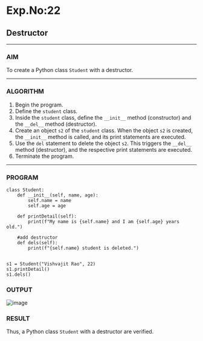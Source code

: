 # Exp.No:22  
## Destructor

---

### AIM  
To create a Python class `Student` with a destructor.

---

### ALGORITHM

1. Begin the program.  
2. Define the `student` class.  
3. Inside the `student` class, define the `__init__` method (constructor) and the `__del__` method (destructor).  
4. Create an object `s2` of the `student` class. When the object `s2` is created, the `__init__` method is called, and its print statements are executed.  
5. Use the `del` statement to delete the object `s2`. This triggers the `__del__` method (destructor), and the respective print statements are executed.  
6. Terminate the program.

---

### PROGRAM

```
class Student:
	def __init__(self, name, age):
		self.name = name
		self.age = age

	def printDetail(self):
		print(f"My name is {self.name} and I am {self.age} years old.")

	#add destructor
	def dels(self):
	    print(f"{self.name} student is deleted.")


s1 = Student("Vishvajit Rao", 22)
s1.printDetail()
s1.dels()
```

### OUTPUT
![image](https://github.com/user-attachments/assets/55f78828-40b4-436c-bdb0-e7873daf6f87)

### RESULT
Thus, a Python class `Student` with a destructor are verified.
